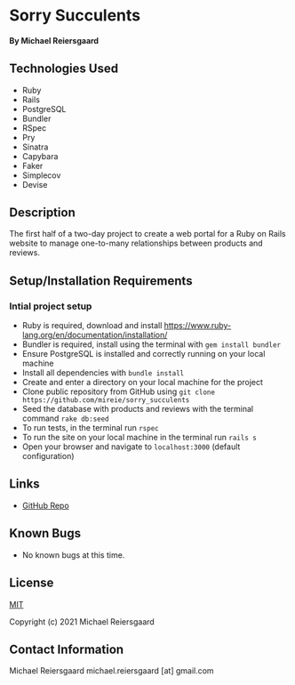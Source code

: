# Sorry Succulents
#### By Michael Reiersgaard

## Technologies Used

* Ruby
* Rails
* PostgreSQL
* Bundler
* RSpec
* Pry
* Sinatra
* Capybara
* Faker
* Simplecov
* Devise

## Description
The first half of a two-day project to create a web portal for a Ruby on Rails website to manage one-to-many relationships between products and reviews.


## Setup/Installation Requirements

### Intial project setup

* Ruby is required, download and install https://www.ruby-lang.org/en/documentation/installation/
* Bundler is required, install using the terminal with `gem install bundler`
* Ensure PostgreSQL is installed and correctly running on your local machine
* Install all dependencies with `bundle install`
* Create and enter a directory on your local machine for the project
* Clone public repository from GitHub using `git clone https://github.com/mireie/sorry_succulents`
* Seed the database with products and reviews with the terminal command `rake db:seed`
* To run tests, in the terminal run `rspec`
* To run the site on your local machine in the terminal run `rails s`
* Open your browser and navigate to `localhost:3000` (default configuration)


## Links
- [GitHub Repo](https://github.com/mireie/sorry_succulents)

## Known Bugs

* No known bugs at this time.

## License

[MIT](https://en.wikipedia.org/wiki/MIT_License)

Copyright (c) 2021 Michael Reiersgaard

## Contact Information

Michael Reiersgaard michael.reiersgaard [at] gmail.com